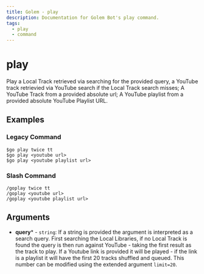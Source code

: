 ```yaml
---
title: Golem - play
description: Documentation for Golem Bot's play command.
tags:
  - play
  - command
---
```


# play

Play a Local Track retrieved via searching for the provided query, a YouTube track retrievied via YouTube search if the Local Track search misses; A YouTube Track from a provided absolute url; A YouTube playlist from a provided absolute YouTube Playlist URL.

## Examples

### Legacy Command

```
$go play twice tt
$go play <youtube url>
$go play <youtube playlist url>
```

### Slash Command

```
/goplay twice tt
/goplay <youtube url>
/goplay <youtube playlist url>
```

## Arguments
- **query*** - `string`: If a string is provided the argument is interpreted as a search query. First searching the Local Libraries, if no Local Track is found the query is then run against YouTube - taking the first result as the track to play. If a Youtube link is provided it will be played - if the link is a playlist it will have the first 20 tracks shuffled and queued. This number can be modified using the extended argument `limit=20`.


